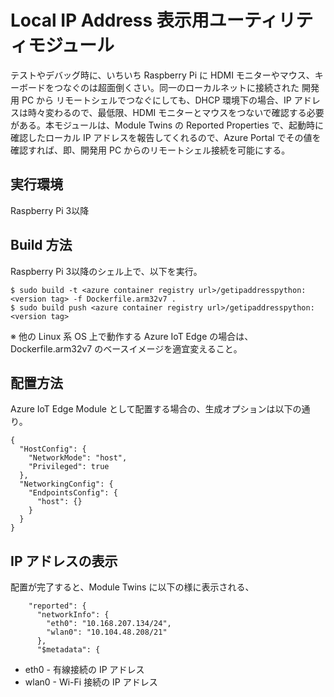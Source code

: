 # Local IP Address 表示用ユーティリティモジュール  
テストやデバッグ時に、いちいち Raspberry Pi に HDMI モニターやマウス、キーボードをつなぐのは超面倒くさい。同一のローカルネットに接続された 開発用 PC から リモートシェルでつなぐにしても、DHCP 環境下の場合、IP アドレスは時々変わるので、最低限、HDMI モニターとマウスをつないで確認する必要がある。本モジュールは、Module Twins の Reported Properties で、起動時に確認したローカル IP アドレスを報告してくれるので、Azure Portal でその値を確認すれば、即、開発用 PC からのリモートシェル接続を可能にする。  
## 実行環境 
Raspberry Pi 3以降 

## Build 方法 
Raspberry Pi 3以降のシェル上で、以下を実行。  
```
$ sudo build -t <azure container registry url>/getipaddresspython:<version tag> -f Dockerfile.arm32v7 .
$ sudo build push <azure container registry url>/getipaddresspython:<version tag>
```
※ 他の Linux 系 OS 上で動作する Azure IoT Edge の場合は、Dockerfile.arm32v7 のベースイメージを適宜変えること。  

## 配置方法  
Azure IoT Edge Module として配置する場合の、生成オプションは以下の通り。 
```
{
  "HostConfig": {
    "NetworkMode": "host",
    "Privileged": true
  },
  "NetworkingConfig": {
    "EndpointsConfig": {
      "host": {}
    }
  }
}
```

## IP アドレスの表示  
配置が完了すると、Module Twins に以下の様に表示される、
```
    "reported": {
      "networkInfo": {
        "eth0": "10.168.207.134/24",
        "wlan0": "10.104.48.208/21"
      },
      "$metadata": {
```
- eth0 - 有線接続の IP アドレス
- wlan0 - Wi-Fi 接続の IP アドレス 

